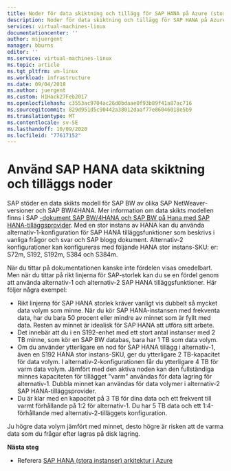 ```yaml
---
title: Noder för data skiktning och tillägg för SAP HANA på Azure (stora instanser) | Microsoft Docs
description: Noder för data skiktning och tillägg för SAP HANA på Azure (stora instanser).
services: virtual-machines-linux
documentationcenter: ''
author: msjuergent
manager: bburns
editor: ''
ms.service: virtual-machines-linux
ms.topic: article
ms.tgt_pltfrm: vm-linux
ms.workload: infrastructure
ms.date: 09/04/2018
ms.author: juergent
ms.custom: H1Hack27Feb2017
ms.openlocfilehash: c3553ac9704ac26d0bdaae0f93b89f41a87ac716
ms.sourcegitcommit: 829d951d5c90442a38012daaf77e86046018e5b9
ms.translationtype: MT
ms.contentlocale: sv-SE
ms.lasthandoff: 10/09/2020
ms.locfileid: "77617152"
---
```

# <a name="use-sap-hana-data-tiering-and-extension-nodes"></a>Använd SAP HANA data skiktning och tilläggs noder

SAP stöder en data skikts modell för SAP BW av olika SAP NetWeaver-versioner och SAP BW/4HANA. Mer information om data skikts modellen finns i SAP [-dokument SAP BW/4HANA och SAP BW på Hana med SAP HANA-tilläggsprovider](https://www.sap.com/documents/2017/05/ac051285-bc7c-0010-82c7-eda71af511fa.html#).
Med en stor instans av HANA kan du använda alternativ-1-konfiguration för SAP HANA tilläggsfunktioner som beskrivs i vanliga frågor och svar och SAP blogg dokument. Alternativ-2 konfigurationer kan konfigureras med följande HANA stor instans-SKU: er: S72m, S192, S192m, S384 och S384m. 

När du tittar på dokumentationen kanske inte fördelen visas omedelbart. Men när du tittar på rikt linjerna för SAP-storlek kan du se en fördel genom att använda alternativ-1 och alternativ-2 SAP HANA tilläggsfunktioner. Här följer några exempel:

- Rikt linjerna för SAP HANA storlek kräver vanligt vis dubbelt så mycket data volym som minne. När du kör SAP HANA-instansen med frekventa data, har du bara 50 procent eller mindre av minnet som är fyllt med data. Resten av minnet är idealisk för SAP HANA att utföra sitt arbete.
- Det innebär att du i en S192-enhet med ett stort antal instanser med 2 TB minne, som kör en SAP BW databas, bara har 1 TB som data volym.
- Om du använder ytterligare en nod för SAP HANA tillägg i alternativ-1, även en S192 HANA stor instans-SKU, ger du ytterligare 2 TB-kapacitet för data volym. I alternativ-2-konfigurationen får du ytterligare 4 TB för varm data volym. Jämfört med den aktiva noden kan den fullständiga minnes kapaciteten för tillägget "varm" användas för data lagring för alternativ-1. Dubbla minnet kan användas för data volymer i alternativ-2 SAP HANA-tilläggsprovider.
- Du är klar med en kapacitet på 3 TB för dina data och ett frekvent till varmt förhållande på 1:2 för alternativ-1. Du har 5 TB data och ett 1:4-förhållande med alternativ-2-tilläggets konfiguration.

Ju högre data volym jämfört med minnet, desto högre är risken att de varma data som du frågar efter lagras på disk lagring.

**Nästa steg**
- Referera [SAP HANA (stora instanser) arkitektur i Azure](hana-architecture.md)